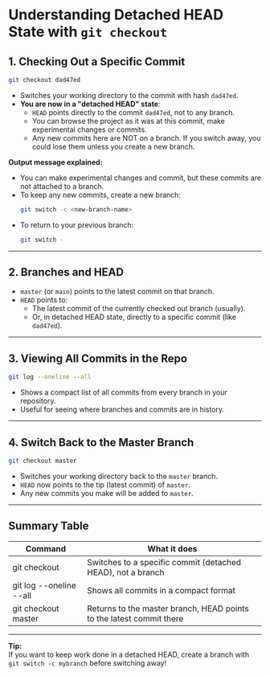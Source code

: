 # Understanding Detached HEAD State with `git checkout`

## 1. Checking Out a Specific Commit

```bash
git checkout dad47ed
```

- Switches your working directory to the commit with hash `dad47ed`.
- **You are now in a "detached HEAD" state**:
    - `HEAD` points directly to the commit `dad47ed`, not to any branch.
    - You can browse the project as it was at this commit, make experimental changes or commits.
    - Any new commits here are NOT on a branch. If you switch away, you could lose them unless you create a new branch.

**Output message explained:**

- You can make experimental changes and commit, but these commits are not attached to a branch.
- To keep any new commits, create a new branch:
    ```bash
    git switch -c <new-branch-name>
    ```
- To return to your previous branch:
    ```bash
    git switch -
    ```

---

## 2. Branches and HEAD

- `master` (or `main`) points to the latest commit on that branch.
- `HEAD` points to:
    - The latest commit of the currently checked out branch (usually).
    - Or, in detached HEAD state, directly to a specific commit (like `dad47ed`).

---

## 3. Viewing All Commits in the Repo

```bash
git log --oneline --all
```

- Shows a compact list of all commits from every branch in your repository.
- Useful for seeing where branches and commits are in history.

---

## 4. Switch Back to the Master Branch

```bash
git checkout master
```

- Switches your working directory back to the `master` branch.
- `HEAD` now points to the tip (latest commit) of `master`.
- Any new commits you make will be added to `master`.

---

## Summary Table

| Command                 | What it does                                                         |
|-------------------------|----------------------------------------------------------------------|
| git checkout <commit>   | Switches to a specific commit (detached HEAD), not a branch          |
| git log --oneline --all | Shows all commits in a compact format                                |
| git checkout master     | Returns to the master branch, HEAD points to the latest commit there |

---

**Tip:**  
If you want to keep work done in a detached HEAD, create a branch with `git switch -c mybranch` before switching away!
